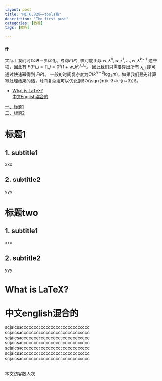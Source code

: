 ```yaml
---
layout: post
title: "MIT6.828——tools篇"
description: "The first post"
categories: [教程]
tags: [教程]

---
```

### ff  
实际上我们可以进一步优化。考虑$F(P)\_i$仅可能出现
$w\_k^0,w\_k^1,\ldots,w\_k^{k-1}$
这些项，因此有
$F(P)\_i=\prod\_{j=0}^{k}(1+w\_k^j)^{x\_{i,j}}$。
因此我们只需要算出所有
$x_{i,j}$
即可通过快速幂得到
$F(P)$。
一般的时间复杂度为$O(k^{n+3}\log_2 m)$，如果我们预先计算幂处理结果的话，时间复杂度可以优化到$O(\sqrt{m}k^3+k^{n+3})$。

- [What is LaTeX?](#what-is-latex-?)  
[中文English混合的](#中文english混合的)


[一、标题1](#标题1)  
[二、标题2](#标题two)

# 标题1
## 1. subtitle1  


xxx


## 2. subtitle2


yyy

# 标题two


## 1. subtitle1


xxx


## 2. subtitle2


yyy


# What is LaTeX?

# 中文english混合的  
scjaicsacccccccccccccccccccccccccccc
scjaicsacccccccccccccccccccccccccccc
scjaicsacccccccccccccccccccccccccccc
scjaicsacccccccccccccccccccccccccccc
scjaicsacccccccccccccccccccccccccccc
scjaicsacccccccccccccccccccccccccccc
scjaicsacccccccccccccccccccccccccccc

<!-- Link Gitalk 的支持文件  -->
<link rel="stylesheet" href="https://unpkg.com/gitalk/dist/gitalk.css">
<script src="https://unpkg.com/gitalk@latest/dist/gitalk.min.js"></script>
<div id="gitalk-container"></div>
<script type="text/javascript">
    var gitalk = new Gitalk({

    // gitalk的主要参数
        clientID: '33599ca507921d70615d',
        clientSecret: '1e6229b3a409aac51d5d51dc5458a9c257ca59a9',
        repo: '300id.github.io',
        owner: '300id',
        admin: ['300id'],
        id:'2021-05-02-how-to-build-a-blog',

    });
    gitalk.render('gitalk-container');
</script>
<!-- Gitalk end -->

<script async src="//busuanzi.ibruce.info/busuanzi/2.3/busuanzi.pure.mini.js"></script>
<span id="busuanzi_container_site_uv"><br>
  本文访客数<span id="busuanzi_value_site_uv"></span>人次
</span>
